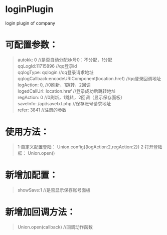 # loginPlugin
login plugin of company
# 可配置参数： 
> autokk: 0 //是否自动分配kk号0：不分配，1分配  
> qqLogId:11715896 //qq登录id  
> qqlogType: qqlogin //qq登录请求地址  
> qqlogCallback:encodeURIComponent(location.href) //qq登录回调地址  
> logAction: 0, //0刷新，1跳转，2回调  
> logedCallUrl: location.href //登录成功后跳转地址  
> regAction: 0 //0刷新，1跳转，2回调（显示保存面板）  
> saveInfo: /api/savetxt.php //保存账号请求地址  
> refer: 3841 //注册的参数 

# 使用方法： 
> 1·自定义配置登陆： 
> Union.config({logAction:2,regAction:2})
> 2·打开登陆框： 
> Union.open()

# 新增加配置： 
> showSave:1 //是否显示保存账号面板

# 新增加回调方法： 
> Union.open(callback) //回调动作函数